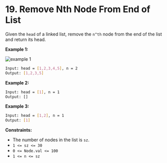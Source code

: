 # 19. Remove Nth Node From End of List

Given the `head` of a linked list, remove the `n^th` node from the end of the list and return its head.

**Example 1:**

![example 1](https://assets.leetcode.com/uploads/2020/10/03/remove_ex1.jpg)

```sh
Input: head = [1,2,3,4,5], n = 2
Output: [1,2,3,5]
```

**Example 2:**

```sh
Input: head = [1], n = 1
Output: []
```

**Example 3:**

```sh
Input: head = [1,2], n = 1
Output: [1]
```

**Constraints:**

- The number of nodes in the list is `sz`.
- `1 <= sz <= 30`
- `0 <= Node.val <= 100`
- `1 <= n <= sz`
